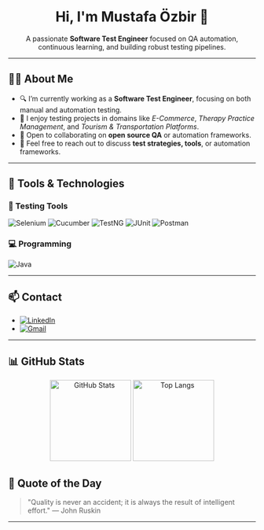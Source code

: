 <!-- README.md -->

<h1 align="center">Hi, I'm Mustafa Özbir 👋</h1>
<p align="center">
  A passionate <strong>Software Test Engineer</strong> focused on QA automation, continuous learning, and building robust testing pipelines.
</p>

---

## 🧑‍💻 About Me

- 🔍 I’m currently working as a **Software Test Engineer**, focusing on both manual and automation testing.
- 🧠 I enjoy testing projects in domains like *E-Commerce*, *Therapy Practice Management*, and *Tourism & Transportation Platforms*.
- 🤝 Open to collaborating on **open source QA** or automation frameworks.
- 💬 Feel free to reach out to discuss **test strategies, tools**, or automation frameworks.

---

## 🧰 Tools & Technologies

### 🧪 Testing Tools
![Selenium](https://img.shields.io/badge/-Selenium-43B02A?style=flat&logo=selenium&logoColor=white)
![Cucumber](https://img.shields.io/badge/-Cucumber-23D96C?style=flat&logo=cucumber&logoColor=white)
![TestNG](https://img.shields.io/badge/-TestNG-f2a54a?style=flat)
![JUnit](https://img.shields.io/badge/-JUnit-25A162?style=flat&logo=java)
![Postman](https://img.shields.io/badge/-Postman-FF6C37?style=flat&logo=postman)

### 💻 Programming
![Java](https://img.shields.io/badge/-Java-007396?style=flat&logo=java&logoColor=white)

---

## 📫 Contact

- [![LinkedIn](https://img.shields.io/badge/LinkedIn-0077B5?style=flat&logo=linkedin&logoColor=white)](https://www.linkedin.com/in/mustafaozbir/)
- [![Gmail](https://img.shields.io/badge/Gmail-D14836?style=flat&logo=gmail&logoColor=white)](mailto:ozbirmustafa@gmail.com)

---

## 📊 GitHub Stats

<p align="center">
  <img src="https://github-readme-stats-ozbirmustafas-projects.vercel.app/api?username=ozbirmustafa&show_icons=true&count_private=true&theme=tokyonight" alt="GitHub Stats" height="165" />
  <img src="https://github-readme-stats-ozbirmustafas-projects.vercel.app/api/top-langs/?username=ozbirmustafa&layout=compact&count_private=true&theme=tokyonight" alt="Top Langs" height="165"/>
</p>


## 🧠 Quote of the Day

> "Quality is never an accident; it is always the result of intelligent effort." — John Ruskin

---

